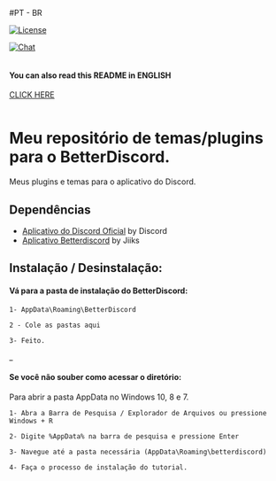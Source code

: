 #PT - BR


<p>
    <a href="https://github.com/Dayil/myBetterDiscord/blob/main/LICENSE">
        <img src="https://img.shields.io/badge/License-MIT-blue.svg" alt="License">
    </a>
</p>

<p>
    <a href="https://discord.gg/TnkPDDq">
        <img src="https://discordapp.com/api/guilds/235875490764685314/widget.png?style=banner2" alt="Chat">
    </a>
</p>


```
```
#### You can also read this README in ENGLISH
[CLICK HERE](https://github.com/Dayil/myBetterDiscord/blob/master/README.md)
```
```

# Meu repositório de temas/plugins para o BetterDiscord.
Meus plugins e temas para o aplicativo do Discord.

## Dependências 
* [Aplicativo do Discord Oficial](https://discord.com/) by Discord
* [Aplicativo Betterdiscord](https://betterdiscord.net/home/) by Jiiks


## Instalação / Desinstalação:

#### Vá para a pasta de instalação do BetterDiscord:

```
1- AppData\Roaming\BetterDiscord

2 - Cole as pastas aqui

3- Feito.
```
_


#### Se você não souber como acessar o diretório:
Para abrir a pasta AppData no Windows 10, 8 e 7.
```
1- Abra a Barra de Pesquisa / Explorador de Arquivos ou pressione Windows + R

2- Digite %AppData% na barra de pesquisa e pressione Enter

3- Navegue até a pasta necessária (AppData\Roaming\betterdiscord)

4- Faça o processo de instalação do tutorial.
```
